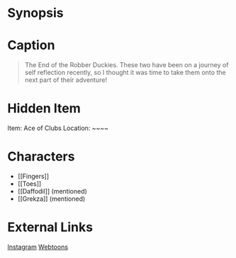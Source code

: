 # Synopsis


# Caption
> The End of the Robber Duckies.
> These two have been on a journey of self reflection recently, so I thought it was time to take them onto the next part of their adventure!

# Hidden Item
Item: Ace of Clubs
Location: ~~~~

# Characters
* [[Fingers]]
* [[Toes]]
* [[Daffodil]] (mentioned)
* [[Grekza]] (mentioned)

# External Links
[Instagram](https://www.instagram.com/p/CjoL90DMq8V/?igshid=YmMyMTA2M2Y=)
[Webtoons](https://www.webtoons.com/en/challenge/twistwood-tales/119-the-end-of-the-robber-duckies/viewer?title_no=344740&episode_no=129)